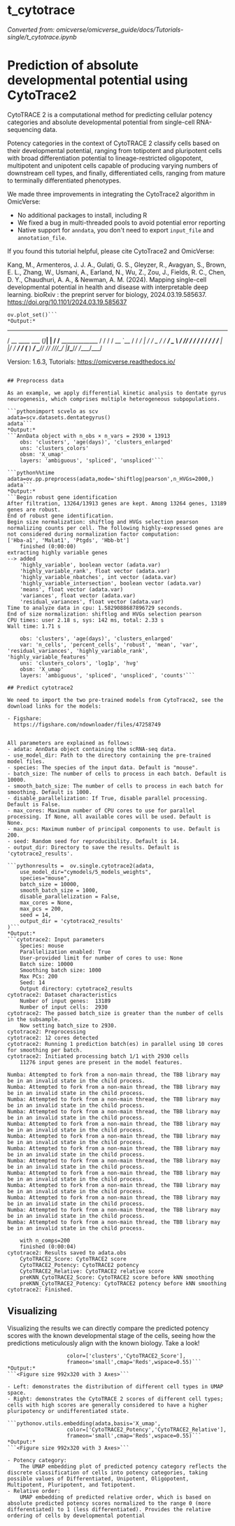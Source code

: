 # t_cytotrace
*Converted from: omicverse/omicverse_guide/docs/Tutorials-single/t_cytotrace.ipynb*

# Prediction of absolute developmental potential using CytoTrace2

CytoTRACE 2 is a computational method for predicting cellular potency categories and absolute developmental potential from single-cell RNA-sequencing data.

Potency categories in the context of CytoTRACE 2 classify cells based on their developmental potential, ranging from totipotent and pluripotent cells with broad differentiation potential to lineage-restricted oligopotent, multipotent and unipotent cells capable of producing varying numbers of downstream cell types, and finally, differentiated cells, ranging from mature to terminally differentiated phenotypes.

We made three improvements in integrating the CytoTrace2 algorithm in OmicVerse:

- No additional packages to install, including R
- We fixed a bug in multi-threaded pools to avoid potential error reporting
- Native support for `anndata`, you don't need to export `input_file` and `annotation_file`.

If you found this tutorial helpful, please cite CytoTrace2 and OmicVerse:

Kang, M., Armenteros, J. J. A., Gulati, G. S., Gleyzer, R., Avagyan, S., Brown, E. L., Zhang, W., Usmani, A., Earland, N., Wu, Z., Zou, J., Fields, R. C., Chen, D. Y., Chaudhuri, A. A., & Newman, A. M. (2024). Mapping single-cell developmental potential in health and disease with interpretable deep learning. bioRxiv : the preprint server for biology, 2024.03.19.585637. https://doi.org/10.1101/2024.03.19.585637

```pythonimport omicverse as ov
ov.plot_set()```
*Output:*
```
   ____            _     _    __                  
  / __ \____ ___  (_)___| |  / /__  _____________ 
 / / / / __ `__ \/ / ___/ | / / _ \/ ___/ ___/ _ \ 
/ /_/ / / / / / / / /__ | |/ /  __/ /  (__  )  __/ 
\____/_/ /_/ /_/_/\___/ |___/\___/_/  /____/\___/                                              

Version: 1.6.3, Tutorials: https://omicverse.readthedocs.io/
```

## Preprocess data

As an example, we apply differential kinetic analysis to dentate gyrus neurogenesis, which comprises multiple heterogeneous subpopulations.

```pythonimport scvelo as scv
adata=scv.datasets.dentategyrus()
adata```
*Output:*
```AnnData object with n_obs × n_vars = 2930 × 13913
    obs: 'clusters', 'age(days)', 'clusters_enlarged'
    uns: 'clusters_colors'
    obsm: 'X_umap'
    layers: 'ambiguous', 'spliced', 'unspliced'```

```python%%time
adata=ov.pp.preprocess(adata,mode='shiftlog|pearson',n_HVGs=2000,)
adata```
*Output:*
```Begin robust gene identification
After filtration, 13264/13913 genes are kept. Among 13264 genes, 13189 genes are robust.
End of robust gene identification.
Begin size normalization: shiftlog and HVGs selection pearson
normalizing counts per cell. The following highly-expressed genes are not considered during normalization factor computation:
['Hba-a1', 'Malat1', 'Ptgds', 'Hbb-bt']
    finished (0:00:00)
extracting highly variable genes
--> added
    'highly_variable', boolean vector (adata.var)
    'highly_variable_rank', float vector (adata.var)
    'highly_variable_nbatches', int vector (adata.var)
    'highly_variable_intersection', boolean vector (adata.var)
    'means', float vector (adata.var)
    'variances', float vector (adata.var)
    'residual_variances', float vector (adata.var)
Time to analyze data in cpu: 1.5829088687896729 seconds.
End of size normalization: shiftlog and HVGs selection pearson
CPU times: user 2.18 s, sys: 142 ms, total: 2.33 s
Wall time: 1.71 s
```
```AnnData object with n_obs × n_vars = 2930 × 13189
    obs: 'clusters', 'age(days)', 'clusters_enlarged'
    var: 'n_cells', 'percent_cells', 'robust', 'mean', 'var', 'residual_variances', 'highly_variable_rank', 'highly_variable_features'
    uns: 'clusters_colors', 'log1p', 'hvg'
    obsm: 'X_umap'
    layers: 'ambiguous', 'spliced', 'unspliced', 'counts'```

## Predict cytotrace2

We need to import the two pre-trained models from CytoTrace2, see the download links for the models:

- Figshare:
  https://figshare.com/ndownloader/files/47258749


All parameters are explained as follows:
- adata: AnnData object containing the scRNA-seq data.
- use_model_dir: Path to the directory containing the pre-trained model files.
- species: The species of the input data. Default is "mouse".
- batch_size: The number of cells to process in each batch. Default is 10000.
- smooth_batch_size: The number of cells to process in each batch for smoothing. Default is 1000.
- disable_parallelization: If True, disable parallel processing. Default is False.
- max_cores: Maximum number of CPU cores to use for parallel processing. If None, all available cores will be used. Default is None.
- max_pcs: Maximum number of principal components to use. Default is 200.
- seed: Random seed for reproducibility. Default is 14.
- output_dir: Directory to save the results. Default is 'cytotrace2_results'.

```pythonresults =  ov.single.cytotrace2(adata,
    use_model_dir="cymodels/5_models_weights",
    species="mouse",
    batch_size = 10000,
    smooth_batch_size = 1000,
    disable_parallelization = False,
    max_cores = None,
    max_pcs = 200,
    seed = 14,
    output_dir = 'cytotrace2_results'
)```
*Output:*
```cytotrace2: Input parameters
    Species: mouse
    Parallelization enabled: True
    User-provided limit for number of cores to use: None
    Batch size: 10000
    Smoothing batch size: 1000
    Max PCs: 200
    Seed: 14
    Output directory: cytotrace2_results
cytotrace2: Dataset characteristics
    Number of input genes:  13189
    Number of input cells:  2930
cytotrace2: The passed batch_size is greater than the number of cells in the subsample. 
    Now setting batch_size to 2930.
cytotrace2: Preprocessing
cytotrace2: 12 cores detected
cytotrace2: Running 1 prediction batch(es) in parallel using 10 cores for smoothing per batch.
cytotrace2: Initiated processing batch 1/1 with 2930 cells
    11276 input genes are present in the model features.
```
```Numba: Attempted to fork from a non-main thread, the TBB library may be in an invalid state in the child process.
Numba: Attempted to fork from a non-main thread, the TBB library may be in an invalid state in the child process.
Numba: Attempted to fork from a non-main thread, the TBB library may be in an invalid state in the child process.
Numba: Attempted to fork from a non-main thread, the TBB library may be in an invalid state in the child process.
Numba: Attempted to fork from a non-main thread, the TBB library may be in an invalid state in the child process.
Numba: Attempted to fork from a non-main thread, the TBB library may be in an invalid state in the child process.
Numba: Attempted to fork from a non-main thread, the TBB library may be in an invalid state in the child process.
Numba: Attempted to fork from a non-main thread, the TBB library may be in an invalid state in the child process.
Numba: Attempted to fork from a non-main thread, the TBB library may be in an invalid state in the child process.
Numba: Attempted to fork from a non-main thread, the TBB library may be in an invalid state in the child process.
Numba: Attempted to fork from a non-main thread, the TBB library may be in an invalid state in the child process.
Numba: Attempted to fork from a non-main thread, the TBB library may be in an invalid state in the child process.
Numba: Attempted to fork from a non-main thread, the TBB library may be in an invalid state in the child process.
Numba: Attempted to fork from a non-main thread, the TBB library may be in an invalid state in the child process.
```
```computing PCA
    with n_comps=200
    finished (0:00:04)
cytotrace2: Results saved to adata.obs           
    CytoTRACE2_Score: CytoTRACE2 score           
    CytoTRACE2_Potency: CytoTRACE2 potency           
    CytoTRACE2_Relative: CytoTRACE2 relative score           
    preKNN_CytoTRACE2_Score: CytoTRACE2 score before kNN smoothing           
    preKNN_CytoTRACE2_Potency: CytoTRACE2 potency before kNN smoothing
cytotrace2: Finished.
```

## Visualizing

Visualizing the results we can directly compare the predicted potency scores with the known developmental stage of the cells, seeing how the predictions meticulously align with the known biology. Take a look!

```pythonov.utils.embedding(adata,basis='X_umap',
                   color=['clusters','CytoTRACE2_Score'],
                   frameon='small',cmap='Reds',wspace=0.55)```
*Output:*
```<Figure size 992x320 with 3 Axes>```

- Left: demonstrates the distribution of different cell types in UMAP space.
- Right: demonstrates the CytoTRACE 2 scores of different cell types; cells with high scores are generally considered to have a higher pluripotency or undifferentiated state.

```pythonov.utils.embedding(adata,basis='X_umap',
                   color=['CytoTRACE2_Potency','CytoTRACE2_Relative'],
                   frameon='small',cmap='Reds',wspace=0.55)```
*Output:*
```<Figure size 992x320 with 3 Axes>```

- Potency category:
    The UMAP embedding plot of predicted potency category reflects the discrete classification of cells into potency categories, taking possible values of Differentiated, Unipotent, Oligopotent, Multipotent, Pluripotent, and Totipotent.
- Relative order:
    UMAP embedding of predicted relative order, which is based on absolute predicted potency scores normalized to the range 0 (more differentiated) to 1 (less differentiated). Provides the relative ordering of cells by developmental potential

